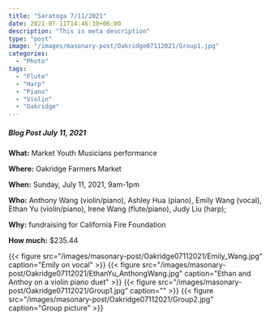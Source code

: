 ```yaml
---
title: "Saratoga 7/11/2021"
date: 2021-07-11T14:46:10+06:00
description: "This is meta description"
type: "post"
image: "/images/masonary-post/Oakridge07112021/Group1.jpg"
categories:
  - "Photo"
tags:
  - "Flute"
  - "Harp"
  - "Piano"
  - "Violin"
  - "Oakridge"
---
```


##### Blog Post July 11, 2021

**What:** Market Youth Musicians performance

**Where:** Oakridge Farmers Market

**When:** Sunday, July 11, 2021, 9am-1pm

**Who:** Anthony Wang (violin/piano), Ashley Hua (piano), Emily Wang (vocal), Ethan Yu (violin/piano), Irene Wang (flute/piano), Judy Liu (harp);

**Why:** fundraising for California Fire Foundation

**How much:** $235.44

{{< figure src="/images/masonary-post/Oakridge07112021/Emily_Wang.jpg" caption="Emily on vocal" >}}
{{< figure src="/images/masonary-post/Oakridge07112021/EthanYu_AnthongWang.jpg" caption="Ethan and Anthoy on a violin piano duet" >}}
{{< figure src="/images/masonary-post/Oakridge07112021/Group1.jpg" caption="" >}}
{{< figure src="/images/masonary-post/Oakridge07112021/Group2.jpg" caption="Group picture" >}}

